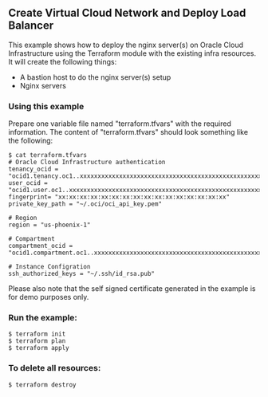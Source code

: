 ## Create Virtual Cloud Network and Deploy Load Balancer
This example shows how to deploy the nginx server(s) on Oracle Cloud Infrastructure using the Terraform module with the existing infra resources. It will create the following things:

* A bastion host to do the nginx server(s) setup 
* Nginx servers 

### Using this example
Prepare one variable file named "terraform.tfvars" with the required information. The content of "terraform.tfvars" should look something like the following:

```
$ cat terraform.tfvars
# Oracle Cloud Infrastructure authentication
tenancy_ocid = "ocid1.tenancy.oc1..xxxxxxxxxxxxxxxxxxxxxxxxxxxxxxxxxxxxxxxxxxxxxxxxxxxxxxxxxxxx"
user_ocid = "ocid1.user.oc1..xxxxxxxxxxxxxxxxxxxxxxxxxxxxxxxxxxxxxxxxxxxxxxxxxxxxxxxxxxxx"
fingerprint= "xx:xx:xx:xx:xx:xx:xx:xx:xx:xx:xx:xx:xx:xx:xx:xx"
private_key_path = "~/.oci/oci_api_key.pem"

# Region
region = "us-phoenix-1"

# Compartment
compartment_ocid = "ocid1.compartment.oc1..xxxxxxxxxxxxxxxxxxxxxxxxxxxxxxxxxxxxxxxxxxxxxxxxxxxxxxxxxxxx"

# Instance Configration
ssh_authorized_keys = "~/.ssh/id_rsa.pub"
```

Please also note that the self signed certificate generated in the example is for demo purposes only.

### Run the example:

```
$ terraform init
$ terraform plan
$ terraform apply
```

### To delete all resources:

```
$ terraform destroy
```
